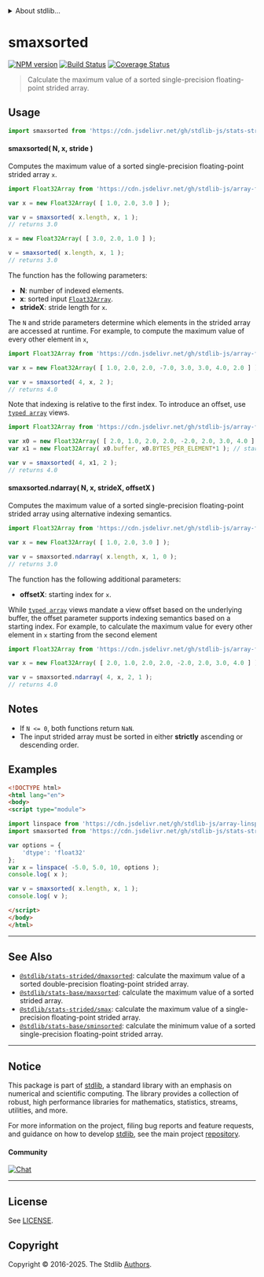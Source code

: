 <!--

@license Apache-2.0

Copyright (c) 2020 The Stdlib Authors.

Licensed under the Apache License, Version 2.0 (the "License");
you may not use this file except in compliance with the License.
You may obtain a copy of the License at

   http://www.apache.org/licenses/LICENSE-2.0

Unless required by applicable law or agreed to in writing, software
distributed under the License is distributed on an "AS IS" BASIS,
WITHOUT WARRANTIES OR CONDITIONS OF ANY KIND, either express or implied.
See the License for the specific language governing permissions and
limitations under the License.

-->


<details>
  <summary>
    About stdlib...
  </summary>
  <p>We believe in a future in which the web is a preferred environment for numerical computation. To help realize this future, we've built stdlib. stdlib is a standard library, with an emphasis on numerical and scientific computation, written in JavaScript (and C) for execution in browsers and in Node.js.</p>
  <p>The library is fully decomposable, being architected in such a way that you can swap out and mix and match APIs and functionality to cater to your exact preferences and use cases.</p>
  <p>When you use stdlib, you can be absolutely certain that you are using the most thorough, rigorous, well-written, studied, documented, tested, measured, and high-quality code out there.</p>
  <p>To join us in bringing numerical computing to the web, get started by checking us out on <a href="https://github.com/stdlib-js/stdlib">GitHub</a>, and please consider <a href="https://opencollective.com/stdlib">financially supporting stdlib</a>. We greatly appreciate your continued support!</p>
</details>

# smaxsorted

[![NPM version][npm-image]][npm-url] [![Build Status][test-image]][test-url] [![Coverage Status][coverage-image]][coverage-url] <!-- [![dependencies][dependencies-image]][dependencies-url] -->

> Calculate the maximum value of a sorted single-precision floating-point strided array.

<section class="intro">

</section>

<!-- /.intro -->



<section class="usage">

## Usage

```javascript
import smaxsorted from 'https://cdn.jsdelivr.net/gh/stdlib-js/stats-strided-smaxsorted@esm/index.mjs';
```

#### smaxsorted( N, x, stride )

Computes the maximum value of a sorted single-precision floating-point strided array `x`.

```javascript
import Float32Array from 'https://cdn.jsdelivr.net/gh/stdlib-js/array-float32@esm/index.mjs';

var x = new Float32Array( [ 1.0, 2.0, 3.0 ] );

var v = smaxsorted( x.length, x, 1 );
// returns 3.0

x = new Float32Array( [ 3.0, 2.0, 1.0 ] );

v = smaxsorted( x.length, x, 1 );
// returns 3.0
```

The function has the following parameters:

-   **N**: number of indexed elements.
-   **x**: sorted input [`Float32Array`][@stdlib/array/float32].
-   **strideX**: stride length for `x`.

The `N` and stride parameters determine which elements in the strided array are accessed at runtime. For example, to compute the maximum value of every other element in `x`,

```javascript
import Float32Array from 'https://cdn.jsdelivr.net/gh/stdlib-js/array-float32@esm/index.mjs';

var x = new Float32Array( [ 1.0, 2.0, 2.0, -7.0, 3.0, 3.0, 4.0, 2.0 ] );

var v = smaxsorted( 4, x, 2 );
// returns 4.0
```

Note that indexing is relative to the first index. To introduce an offset, use [`typed array`][mdn-typed-array] views.

<!-- eslint-disable stdlib/capitalized-comments -->

```javascript
import Float32Array from 'https://cdn.jsdelivr.net/gh/stdlib-js/array-float32@esm/index.mjs';

var x0 = new Float32Array( [ 2.0, 1.0, 2.0, 2.0, -2.0, 2.0, 3.0, 4.0 ] );
var x1 = new Float32Array( x0.buffer, x0.BYTES_PER_ELEMENT*1 ); // start at 2nd element

var v = smaxsorted( 4, x1, 2 );
// returns 4.0
```

#### smaxsorted.ndarray( N, x, strideX, offsetX )

Computes the maximum value of a sorted single-precision floating-point strided array using alternative indexing semantics.

```javascript
import Float32Array from 'https://cdn.jsdelivr.net/gh/stdlib-js/array-float32@esm/index.mjs';

var x = new Float32Array( [ 1.0, 2.0, 3.0 ] );

var v = smaxsorted.ndarray( x.length, x, 1, 0 );
// returns 3.0
```

The function has the following additional parameters:

-   **offsetX**: starting index for `x`.

While [`typed array`][mdn-typed-array] views mandate a view offset based on the underlying buffer, the offset parameter supports indexing semantics based on a starting index. For example, to calculate the maximum value for every other element in `x` starting from the second element

```javascript
import Float32Array from 'https://cdn.jsdelivr.net/gh/stdlib-js/array-float32@esm/index.mjs';

var x = new Float32Array( [ 2.0, 1.0, 2.0, 2.0, -2.0, 2.0, 3.0, 4.0 ] );

var v = smaxsorted.ndarray( 4, x, 2, 1 );
// returns 4.0
```

</section>

<!-- /.usage -->

<section class="notes">

## Notes

-   If `N <= 0`, both functions return `NaN`.
-   The input strided array must be sorted in either **strictly** ascending or descending order.

</section>

<!-- /.notes -->

<section class="examples">

## Examples

<!-- eslint no-undef: "error" -->

```html
<!DOCTYPE html>
<html lang="en">
<body>
<script type="module">

import linspace from 'https://cdn.jsdelivr.net/gh/stdlib-js/array-linspace@esm/index.mjs';
import smaxsorted from 'https://cdn.jsdelivr.net/gh/stdlib-js/stats-strided-smaxsorted@esm/index.mjs';

var options = {
    'dtype': 'float32'
};
var x = linspace( -5.0, 5.0, 10, options );
console.log( x );

var v = smaxsorted( x.length, x, 1 );
console.log( v );

</script>
</body>
</html>
```

</section>

<!-- /.examples -->

<!-- C interface documentation. -->



<!-- Section for related `stdlib` packages. Do not manually edit this section, as it is automatically populated. -->

<section class="related">

* * *

## See Also

-   <span class="package-name">[`@stdlib/stats-strided/dmaxsorted`][@stdlib/stats/strided/dmaxsorted]</span><span class="delimiter">: </span><span class="description">calculate the maximum value of a sorted double-precision floating-point strided array.</span>
-   <span class="package-name">[`@stdlib/stats-base/maxsorted`][@stdlib/stats/base/maxsorted]</span><span class="delimiter">: </span><span class="description">calculate the maximum value of a sorted strided array.</span>
-   <span class="package-name">[`@stdlib/stats-strided/smax`][@stdlib/stats/strided/smax]</span><span class="delimiter">: </span><span class="description">calculate the maximum value of a single-precision floating-point strided array.</span>
-   <span class="package-name">[`@stdlib/stats-base/sminsorted`][@stdlib/stats/base/sminsorted]</span><span class="delimiter">: </span><span class="description">calculate the minimum value of a sorted single-precision floating-point strided array.</span>

</section>

<!-- /.related -->

<!-- Section for all links. Make sure to keep an empty line after the `section` element and another before the `/section` close. -->


<section class="main-repo" >

* * *

## Notice

This package is part of [stdlib][stdlib], a standard library with an emphasis on numerical and scientific computing. The library provides a collection of robust, high performance libraries for mathematics, statistics, streams, utilities, and more.

For more information on the project, filing bug reports and feature requests, and guidance on how to develop [stdlib][stdlib], see the main project [repository][stdlib].

#### Community

[![Chat][chat-image]][chat-url]

---

## License

See [LICENSE][stdlib-license].


## Copyright

Copyright &copy; 2016-2025. The Stdlib [Authors][stdlib-authors].

</section>

<!-- /.stdlib -->

<!-- Section for all links. Make sure to keep an empty line after the `section` element and another before the `/section` close. -->

<section class="links">

[npm-image]: http://img.shields.io/npm/v/@stdlib/stats-strided-smaxsorted.svg
[npm-url]: https://npmjs.org/package/@stdlib/stats-strided-smaxsorted

[test-image]: https://github.com/stdlib-js/stats-strided-smaxsorted/actions/workflows/test.yml/badge.svg?branch=main
[test-url]: https://github.com/stdlib-js/stats-strided-smaxsorted/actions/workflows/test.yml?query=branch:main

[coverage-image]: https://img.shields.io/codecov/c/github/stdlib-js/stats-strided-smaxsorted/main.svg
[coverage-url]: https://codecov.io/github/stdlib-js/stats-strided-smaxsorted?branch=main

<!--

[dependencies-image]: https://img.shields.io/david/stdlib-js/stats-strided-smaxsorted.svg
[dependencies-url]: https://david-dm.org/stdlib-js/stats-strided-smaxsorted/main

-->

[chat-image]: https://img.shields.io/gitter/room/stdlib-js/stdlib.svg
[chat-url]: https://app.gitter.im/#/room/#stdlib-js_stdlib:gitter.im

[stdlib]: https://github.com/stdlib-js/stdlib

[stdlib-authors]: https://github.com/stdlib-js/stdlib/graphs/contributors

[umd]: https://github.com/umdjs/umd
[es-module]: https://developer.mozilla.org/en-US/docs/Web/JavaScript/Guide/Modules

[deno-url]: https://github.com/stdlib-js/stats-strided-smaxsorted/tree/deno
[deno-readme]: https://github.com/stdlib-js/stats-strided-smaxsorted/blob/deno/README.md
[umd-url]: https://github.com/stdlib-js/stats-strided-smaxsorted/tree/umd
[umd-readme]: https://github.com/stdlib-js/stats-strided-smaxsorted/blob/umd/README.md
[esm-url]: https://github.com/stdlib-js/stats-strided-smaxsorted/tree/esm
[esm-readme]: https://github.com/stdlib-js/stats-strided-smaxsorted/blob/esm/README.md
[branches-url]: https://github.com/stdlib-js/stats-strided-smaxsorted/blob/main/branches.md

[stdlib-license]: https://raw.githubusercontent.com/stdlib-js/stats-strided-smaxsorted/main/LICENSE

[@stdlib/array/float32]: https://github.com/stdlib-js/array-float32/tree/esm

[mdn-typed-array]: https://developer.mozilla.org/en-US/docs/Web/JavaScript/Reference/Global_Objects/TypedArray

<!-- <related-links> -->

[@stdlib/stats/strided/dmaxsorted]: https://github.com/stdlib-js/stats-strided-dmaxsorted/tree/esm

[@stdlib/stats/base/maxsorted]: https://github.com/stdlib-js/stats-base-maxsorted/tree/esm

[@stdlib/stats/strided/smax]: https://github.com/stdlib-js/stats-strided-smax/tree/esm

[@stdlib/stats/base/sminsorted]: https://github.com/stdlib-js/stats-base-sminsorted/tree/esm

<!-- </related-links> -->

</section>

<!-- /.links -->
